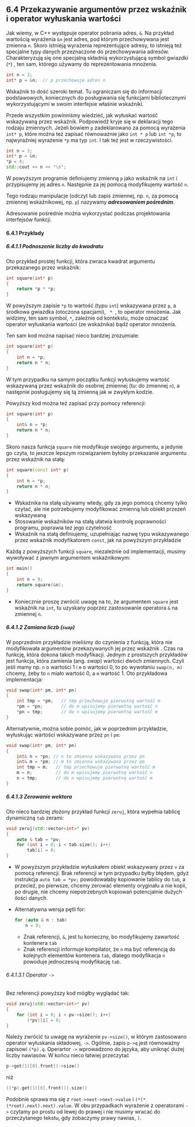 ## 6.4 Przekazywanie argumentów przez wskaźnik i operator wyłuskania wartości

Jak wiemy, w C++ występuje operator pobrania adres, `&`. Na przykład wartością wyrażenia `&n` jest adres, pod którym przechowywana jest zmienna `n`. Skoro istnieją wyrażenia reprezentujące adresy, to istnieją też specjalne typy danych przeznaczone do przechowywania adresów. Charakteryzują się one specjalną składnią wykorzystującą symbol gwiazdki (`*`) , ten sam, którego używamy do reprezentowania mnożenia.

```c++  
int n = 3;
int* p = &n;  // p przechowuje adres n
```

Wskaźnik to dość szeroki temat. Tu ograniczam się do informacji podstawowych, koniecznych do posługiwania się funkcjami bibliotecznymi wykorzystującymi w swoim interfejsie właśnie wskaźniki. 

Przede wszystkim powinniśmy wiedzieć, jak wyłuskać wartość wskazywaną przez wskaźnik. Podpowiedź kryje się w deklaracji tego rodzaju zmiennych. Jeżeli bowiem `p` zadeklarowano za pomocą wyrażenia `int* p`, które można też zapisać równoważnie jako `int * p` lub `int *p`, to najwyraźniej wyrażenie `*p` ma typ `int`. I tak też jest w rzeczywistości. 

```c++      
int n = 3;
int* p = &n;
*p = 4;
std::cout << n << "\n";
```

W powyższym programie definiujemy zmienną `p` jako wskaźnik na `int` i przypisujemy jej adres `n`. Następnie za jej pomocą modyfikujemy wartość `n`.

Tego rodzaju manipulacje (odczyt lub zapis zmiennej, np. `n`, za pomocą zmiennej wskaźnikowej, np. `p`) nazywamy ***adresowaniem pośrednim***.

Adresowanie pośrednie można wykorzystać podczas projektowania interfejsów funkcji. 

#### 6.4.1 Przykłady

##### 6.4.1.1 Podnoszenie liczby do kwadratu

Oto przykład prostej funkcji, która zwraca kwadrat argumentu przekazanego przez wskaźnik:

```c++ 
int square(int* p)
{
    return *p * *p; 
}
```

W powyższym zapisie `*p` to wartość (typu `int`) wskazywana przez `p`, a środkowa gwiazdka (otoczona spacjami), `  *  `, to operator mnożenia. Jak widzimy, ten sam symbol, `*`, zależnie od kontekstu, może oznaczać operator wyłuskania wartości (ze wskaźnika) bądź operator mnożenia. 

Ten sam kod można napisać nieco bardziej zrozumiale:

```c++
int square(int* p)
{
    int n = *p;
    return n * n; 
}
```

W tym przypadku na samym początku funkcji wyłuskujemy wartość wskazywaną przez wskaźnik do osobnej zmiennej (tu: do zmiennej `n`), a następnie posługujemy się tą zmienną jak w zwykłym kodzie.

Powyższy kod można też zapisać przy pomocy referencji:

```c++ 
int square(int* p)
{
    int& n = *p;
    return n * n; 
}
```

Skoro nasza funkcja `square` nie modyfikuje swojego argumentu, a jedynie go czyta, to jeszcze lepszym rozwiązaniem byłoby przekazanie argumentu przez wskaźnik na stałą:

```c++
int square(const int* p)
{
    int n = *p;
    return n * n; 
}
```

- Wskaźnika na stałą używamy wtedy, gdy za jego pomocą chcemy tylko czytać, ale nie potrzebujemy modyfikować zmienną lub obiekt przezeń wskazywaną
- Stosowanie wskaźników na stałą ułatwia kontrolę poprawności programu, poprawia też jego czytelność
- Wskaźnik na stałą definiujemy, uzupełniając nazwę typu wskazywanego przez wskaźnik modyfikatorem `const`, jak na powyższym przykładzie 

Każdą z powyższych funkcji `square`, niezależnie od implementacji, musimy wywoływać z jawnym argumentem wskaźnikowym:

```c++
int main()
{
    int n = 9;
    return square(&n);
}
```

- Koniecznie proszę zwrócić uwagę na to, że argumentem `square` jest wskaźnik na `int`, tu uzyskany poprzez zastosowanie operatora `&` na zmiennej `n`.

##### 6.4.1.2 Zamiana liczb (`swap`)

W poprzednim przykładzie mieliśmy do czynienia z funkcją, która nie modyfikowała argumentów przekazywanych jej przez wskaźnik . Czas na funkcję, która dokona takich modyfikacji. Jednym z prostszych przykładów jest funkcja, która zamienia (ang. *swap*) wartości dwóch zmiennych. Czyli jeśli mamy np. `n` o wartości 1 i `m` o wartości 0, to po wywołaniu `swap(n, m)` chcemy, żeby to `n` miało wartość 0, a `m` wartość 1. Oto przykładowa implementacja:

```c++ 
void swap(int* pm, int* pn)
{
    int tmp = *pm;   // tmp przechowuje pierwotną wartość m
    *pm = *pn;       // do m wpisujemy pierwotną wartość n
    *pn = tmp;       // do n wpisujemy pierwotną wartość m
}
```

Alternatywnie, można sobie pomóc, jak w poprzednim przykładzie, wyłuskując wartości wskazywane przez `pn` i `pm`:

```c++
void swap(int* pm, int* pn)
{
    int& n = *pn; // n to zmienna wskazywana przez pn
    int& m = *pm; // m to zmienna wskazywana przez pm
    int tmp = m;   // tmp przechowuje pierwotną wartość m
    m = n;         // do m wpisujemy pierwotną wartość n
    n = tmp;       // do n wpisujemy pierwotną wartość m
}
```

##### 6.4.1.3 Zerowanie wektora 

Oto nieco bardziej złożony przykład funkcji `zeruj`, która wypełnia tablicę dynamiczną `tab` zerami:

```c++   
void zeruj(std::vector<int>* pv)
{
    auto & tab = *pv;
    for (int i = 0; i < tab.size(); i++)
        tab[i] = 0;
}
```

- W powyższym przykładzie wyłuskałem obiekt wskazywany przez `v`  za pomocą referencji. Brak referencji w tym przypadku byłby błędem, gdyż instrukcja `auto tab = *pv;` powodowałaby kopiowanie tablicy do `tab`, a przecież, po pierwsze, chcemy zerować elementy oryginału a nie kopii, po drugie, nie chcemy niepotrzebnych kopiowań potencjalnie dużych ilości danych. 

- Alternatywna wersja pętli for:

  ```c++  
  for (auto & n : tab)
      n = 0;
  ```

  - Znak referencji, `&`, jest tu konieczny, bo modyfikujemy zawartość kontenera `tab`
  - Znak referencji informuje kompilator, że `n` ma być referencją do kolejnych elementów kontenera `tab`, dlatego modyfikacja `n` powoduje jednoczesną modyfikację `tab`. 

###### 6.4.1.3.1 Operator `->`

Bez referencji powyższy kod mógłby wyglądać tak:

```c++
void zeruj(std::vector<int>* pv)
{
    for (int i = 0; i < pv->size(); i++)
        (*pv)[i] = 0;
}
```

Należy zwrócić tu uwagę na wyrażenie `pv->size()`, w którym zastosowano operator wyłuskania składowej, `->`. Ogólnie, zapis `p->q` jest równoważny zapisowi `(*p).q`. Operartor `->` wprowadzono do języka, aby uniknąć dużej liczby nawiasów. W końcu nieco łatwiej przeczytać 

```c++
p->get(1)[0].front()->size()
```

 niż 

```c++
((*p).get(1)[0].front()).size()
```
Podobnie sprawa ma się z `root->next->next->value` i `(*(*(*root).next).next).value`.  W obu przypadkach wyrażenie z operatorami `->` czytamy po prostu od lewej do prawej i nie musimy wracać do przeczytanego tekstu, gdy zobaczymy prawy nawias, `)`.    